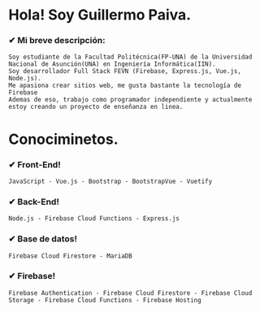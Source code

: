 # Hola! Soy Guillermo Paiva.

<!--
### ✔ Mi información:
- Sitio web: [guillepaivag.web.app](https://guillepaivag.web.app)
-->

### ✔ Mi breve descripción:
~~~
Soy estudiante de la Facultad Politécnica(FP-UNA) de la Universidad Nacional de Asunción(UNA) en Ingeniería Informática(IIN). 
Soy desarrollador Full Stack FEVN (Firebase, Express.js, Vue.js, Node.js). 
Me apasiona crear sitios web, me gusta bastante la tecnología de Firebase
Ademas de eso, trabajo como programador independiente y actualmente estoy creando un proyecto de enseñanza en linea.
~~~

# Conociminetos.

### ✔ Front-End!
~~~
JavaScript - Vue.js - Bootstrap - BootstrapVue - Vuetify
~~~

### ✔ Back-End!
~~~
Node.js - Firebase Cloud Functions - Express.js
~~~

### ✔ Base de datos!
~~~
Firebase Cloud Firestore - MariaDB
~~~

### ✔ Firebase!
~~~
Firebase Authentication - Firebase Cloud Firestore - Firebase Cloud Storage - Firebase Cloud Functions - Firebase Hosting
~~~








